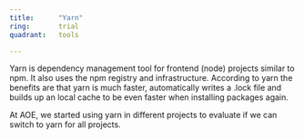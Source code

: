 ```yaml
---
title:      "Yarn"
ring:       trial
quadrant:   tools

---
```

Yarn is dependency management tool for frontend (node) projects similar to npm. It also uses the npm registry and infrastructure. According to yarn the benefits are that yarn is much faster, automatically writes a .lock file and builds up an local cache to be even faster when installing packages again.

At AOE, we started using yarn in different projects to evaluate if we can switch to yarn for all projects.
